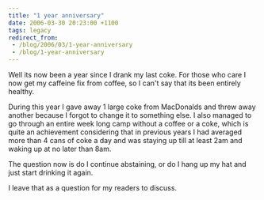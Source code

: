 ```yaml
---
title: "1 year anniversary"
date: 2006-03-30 20:23:00 +1100
tags: legacy
redirect_from:
 - /blog/2006/03/1-year-anniversary
 - /blog/1-year-anniversary
---
```


Well its now been a year since I drank my last coke. For those who care I now get my caffeine fix from coffee, so I can't say that its been entirely healthy.



During this year I gave away 1 large coke from MacDonalds and threw away another because I forgot to change it to something else. I also managed to go through an entire week long camp without a coffee or a coke, which is quite an achievement considering that in previous years I had averaged more than 4 cans of coke a day and was staying up till at least 2am and waking up at no later than 8am.



The question now is do I continue abstaining, or do I hang up my hat and just start drinking it again.



I leave that as a question for my readers to discuss.

